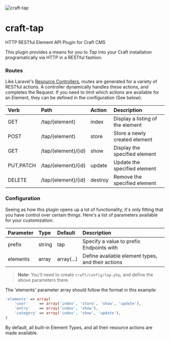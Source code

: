 ![](http://f.cl.ly/items/432N143b3r3H3L1Q2A1z/McLL8Xzni.png "craft-tap")

# craft-tap

HTTP RESTful Element API Plugin for Craft CMS

This plugin provides a means for you to *Tap* into your Craft installation programatically via HTTP in a RESTful fashion.

### Routes

Like Laravel's [Resource Controllers](http://laravel.com/docs/controllers#resource-controllers "Resource Controllers - Laravel"), routes are generated for a variety of RESTful actions. A controller dynamically handles these actions, and completes the Request. If you need to limit which actions are available for an Element, they can be defined in the configuration (See below).

Verb      | Path                | Action  | Description
:---      | :---                | :-----  | :----------
GET       | /tap/{element}      | index   | Display a listing of the element
POST      | /tap/{element}      | store   | Store a newly created element
GET       | /tap/{element}/{id} | show    | Display the specified element
PUT,PATCH | /tap/{element}/{id} | update  | Update the specified element
DELETE    | /tap/{element}/{id} | destroy | Remove the specified element

### Configuration

Seeing as how this plugin opens up a lot of functionality, it's only fitting that you have control over certain things. Here's a list of parameters available for your customization:

Parameter | Type   | Default    | Description
:-------- | :---   | :--------- | :----------
prefix    | string | tap        | Specify a value to prefix Endpoints with
elements  | array  | array(...) | Define available element types, and their actions

> **Note:** You'll need to create `craft/config/tap.php`, and define the above parameters there.

The 'elements' parameter array should follow the format in this example:

```php
'elements' => array(
    'user'     => array('index', 'store', 'show', 'update'),
    'entry'    => array('index', 'show'),
    'category' => array('index', 'show', 'update'),
)
```

By default, all built-in Element Types, and all their resource actions are made available.
